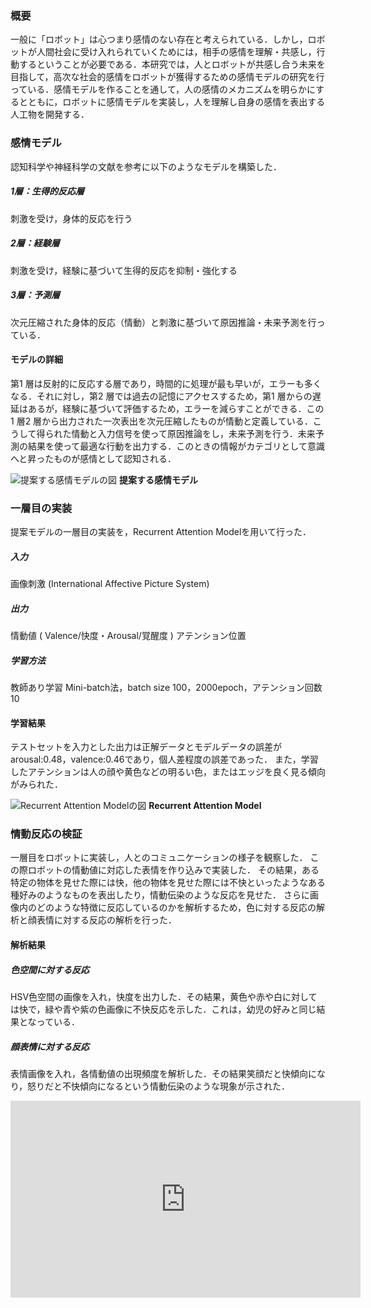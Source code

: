 ### 概要
一般に「ロボット」は心つまり感情のない存在と考えられている．しかし，ロボットが人間社会に受け入れられていくためには，相手の感情を理解・共感し，行動するということが必要である．本研究では，人とロボットが共感し合う未来を目指して，高次な社会的感情をロボットが獲得するための感情モデルの研究を行っている．感情モデルを作ることを通して，人の感情のメカニズムを明らかにするとともに，ロボットに感情モデルを実装し，人を理解し自身の感情を表出する人工物を開発する．

### 感情モデル
認知科学や神経科学の文献を参考に以下のようなモデルを構築した．

##### 1層：生得的反応層
刺激を受け，身体的反応を行う

##### 2層：経験層
刺激を受け，経験に基づいて生得的反応を抑制・強化する

##### 3層：予測層
次元圧縮された身体的反応（情動）と刺激に基づいて原因推論・未来予測を行っている．

#### モデルの詳細
第1 層は反射的に反応する層であり，時間的に処理が最も早いが，エラーも多くなる．それに対し，第2 層では過去の記憶にアクセスするため，第1 層からの遅延はあるが，経験に基づいて評価するため，エラーを減らすことができる．この1 層2 層から出力された一次表出を次元圧縮したものが情動と定義している．こうして得られた情動と入力信号を使って原因推論をし，未来予測を行う．未来予測の結果を使って最適な行動を出力する．このときの情報がカテゴリとして意識へと昇ったものが感情として認知される．

![提案する感情モデルの図]()
**提案する感情モデル**

### 一層目の実装
提案モデルの一層目の実装を，Recurrent Attention Modelを用いて行った．

##### 入力
画像刺激 (International Affective Picture System)

##### 出力
情動値 ( Valence/快度・Arousal/覚醒度 )
アテンション位置

##### 学習方法
教師あり学習
Mini-batch法，batch size 100，2000epoch，アテンション回数 10

#### 学習結果
テストセットを入力とした出力は正解データとモデルデータの誤差がarousal:0.48，valence:0.46であり，個人差程度の誤差であった． また，学習したアテンションは人の顔や黄色などの明るい色，またはエッジを良く見る傾向がみられた．

![Recurrent Attention Modelの図]()
**Recurrent Attention Model**

### 情動反応の検証
一層目をロボットに実装し，人とのコミュニケーションの様子を観察した．
この際ロボットの情動値に対応した表情を作り込みで実装した．
その結果，ある特定の物体を見せた際には快，他の物体を見せた際には不快といったようなある種好みのようなものを表出したり，情動伝染のような反応を見せた．
さらに画像内のどのような特徴に反応しているのかを解析するため，色に対する反応の解析と顔表情に対する反応の解析を行った．

#### 解析結果
##### 色空間に対する反応
HSV色空間の画像を入れ，快度を出力した．その結果，黄色や赤や白に対しては快で，緑や青や紫の色画像に不快反応を示した．これは，幼児の好みと同じ結果となっている．
##### 顔表情に対する反応
表情画像を入れ，各情動値の出現頻度を解析した．その結果笑顔だと快傾向になり，怒りだと不快傾向になるという情動伝染のような現象が示された．

<iframe width="560" height="315" src="https://www.youtube.com/embed/rW_GwwUDHJc" title="YouTube video player" frameborder="0" allow="accelerometer; autoplay; clipboard-write; encrypted-media; gyroscope; picture-in-picture" allowfullscreen></iframe>
